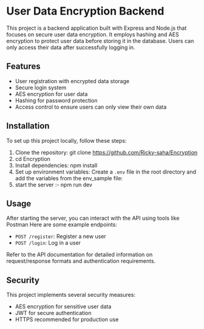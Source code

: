 # User Data Encryption Backend

This project is a backend application built with Express and Node.js that focuses on secure user data encryption. It employs hashing and AES encryption to protect user data before storing it in the database. Users can only access their data after successfully logging in.

## Features

- User registration with encrypted data storage
- Secure login system
- AES encryption for user data
- Hashing for password protection
- Access control to ensure users can only view their own data

## Installation

To set up this project locally, follow these steps:

1. Clone the repository: git clone https://github.com/Ricky-saha/Encryption
2. cd Encryption
3. Install dependencies: npm install
4. Set up environment variables:
   Create a `.env` file in the root directory and add the  variables from the env_sample file:
5. start the server :- npm run dev
   
 ## Usage

After starting the server, you can interact with the API using tools like Postman  Here are some example endpoints:

- `POST /register`: Register a new user
- `POST /login`: Log in a user

Refer to the API documentation for detailed information on request/response formats and authentication requirements.

## Security

This project implements several security measures:

- AES encryption for sensitive user data
- JWT for secure authentication
- HTTPS recommended for production use


